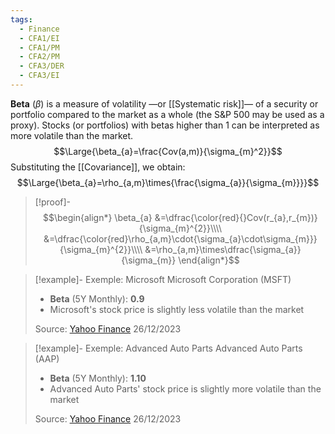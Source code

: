 ```yaml
---
tags:
  - Finance
  - CFA1/EI
  - CFA1/PM
  - CFA2/PM
  - CFA3/DER
  - CFA3/EI
---
```

**Beta** $(\beta)$ is a measure of volatility —or [[Systematic risk]]— of a security or portfolio compared to the market as a whole (the S&P 500 may be used as a proxy). Stocks (or portfolios) with betas higher than 1 can be interpreted as more volatile than the market.
$$\Large{\beta_{a}=\frac{Cov(a,m)}{\sigma_{m}^2}}$$
Substituting the [[Covariance]], we obtain:
$$\Large{\beta_{a}=\rho_{a,m}\times{\frac{\sigma_{a}}{\sigma_{m}}}}$$
> [!proof]- 
> $$\begin{align*}
> \beta_{a}
> &=\dfrac{\color{red}{}Cov(r_{a},r_{m})}{\sigma_{m}^{2}}\\\\
> &=\dfrac{\color{red}\rho_{a,m}\cdot{\sigma_{a}\cdot\sigma_{m}}}{\sigma_{m}^{2}}\\\\
> &=\rho_{a,m}\times\dfrac{\sigma_{a}}{\sigma_{m}}
> \end{align*}$$ 
 
> [!example]- Exemple: Microsoft
> Microsoft Corporation (MSFT)
>
>- **Beta** (5Y Monthly): **0.9**
>- Microsoft's stock price is slightly less volatile than the market
>
> Source: [Yahoo Finance](https://finance.yahoo.com/quote/MSFT/) 26/12/2023

> [!example]- Exemple: Advanced Auto Parts
> Advanced Auto Parts (AAP)
>
>- **Beta** (5Y Monthly): **1.10**
>- Advanced Auto Parts' stock price is slightly more volatile than the market
>
> Source: [Yahoo Finance](https://finance.yahoo.com/quote/AAP/) 26/12/2023